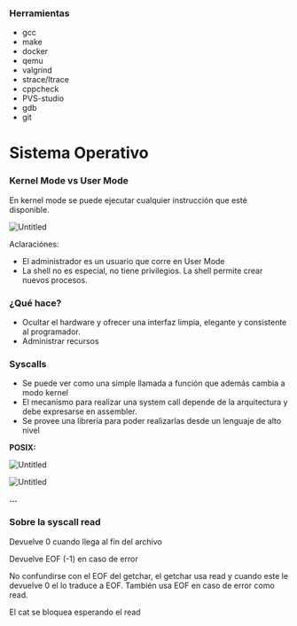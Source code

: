 ### Herramientas
- gcc
- make
- docker
- qemu
- valgrind
- strace/ltrace
- cppcheck
- PVS-studio
- gdb
- git

# Sistema Operativo

### Kernel Mode vs User Mode

En kernel mode se puede ejecutar cualquier instrucción que esté disponible.

![Untitled](https://s3-us-west-2.amazonaws.com/secure.notion-static.com/1a62716a-5c34-480c-a535-7c3c5e8c75aa/Untitled.png)

Aclaraciónes:

- El administrador es un usuario que corre en User Mode
- La shell no es especial, no tiene privilegios. La shell permite crear nuevos procesos.

### ¿Qué hace?

- Ocultar el hardware y ofrecer una interfaz limpia, elegante y consistente al programador.
- Administrar recursos

### Syscalls

- Se puede ver como una simple llamada a función que además cambia a modo kernel
- El mecanismo para realizar una system call depende de la arquitectura y debe expresarse en assembler.
- Se provee una librería para poder realizarlas desde un lenguaje de alto nivel

**POSIX:**

![Untitled](https://s3-us-west-2.amazonaws.com/secure.notion-static.com/31e8528a-8a91-494a-b5de-0d9983867ca7/Untitled.png)

![Untitled](https://s3-us-west-2.amazonaws.com/secure.notion-static.com/2ebe01c5-baad-4c4e-98db-b59538ce92b8/Untitled.png)

**…**

### Sobre la syscall read

Devuelve 0 cuando llega al fin del archivo

Devuelve EOF (-1) en caso de error

No confundirse con el EOF del getchar, el getchar usa read y cuando este le devuelve 0 el lo traduce a EOF. También usa EOF en caso de error como read.

El cat se bloquea esperando el read